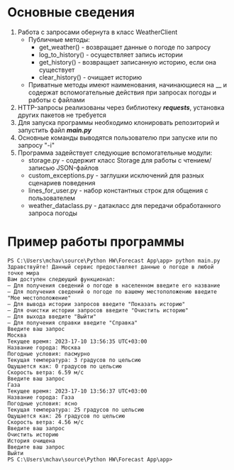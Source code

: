 # Основные сведения
1. Работа с запросами обернута в класс WeatherClient
    - Публичные методы:
        - get_weather() - возвращает данные о погоде по запросу
        - log_to_history() - осуществляет запись истории
        - get_history() - возвращает записанную историю, если она существует
        - clear_history() - очищает историю
    - Приватные методы имеют наименования, начинающиеся на __ и содержат вспомогательные действия при запросах погоды и работы с файлами
1. HTTP-запросы реализованы через библиотеку **_requests_**, установка других пакетов не требуется
1. Для запуска программы необходимо клонировать репозиторий и запустить файл **_main.py_**
1. Основные команды выводятся пользователю при запуске или по запросу "-i"
1. Программа задействует следующие вспомогательные модули:
    - storage.py - содержит класс Storage для работы с чтением/записью JSON-файлов
    - custom_exceptions.py - заглушки исключений для разных сценариев поведения
    - lines_for_user.py - набор константных строк для общения с пользователем
    - weather_dataclass.py - датакласс для передачи обработанного запроса погоды
# Пример работы программы
```
PS C:\Users\mchav\source\Python HW\Forecast App\app> python main.py
Здравствуйте! Данный сервис предоставляет данные о погоде в любой точке мира
Вам доступен следюущий функционал:
— Для получения сведений о погоде в населенном введите его название
— Для получения сведений о погоде по вашему местоположению введите "Мое местоположение"
— Для вывода истории запросов введите "Показать историю"
— Для очистки истории запросов введите "Очистить историю"
— Для выхода введите "Выйти"
— Для получения справки введите "Справка"
Введите ваш запрос
Москва
Текущее время: 2023-17-10 13:56:35 UTC+03:00
Название города: Москва
Погодные условия: пасмурно
Текущая температура: 3 градусов по цельсию
Ощущается как: 0 градусов по цельсию
Скорость ветра: 6.59 м/c
Введите ваш запрос
Газа
Текущее время: 2023-17-10 13:56:37 UTC+03:00
Название города: Газа
Погодные условия: ясно
Текущая температура: 25 градусов по цельсию
Ощущается как: 26 градусов по цельсию
Скорость ветра: 4.56 м/c
Введите ваш запрос
Очистить историю
История очищена
Введите ваш запрос
Выйти
PS C:\Users\mchav\source\Python HW\Forecast App\app>
```